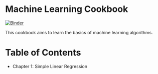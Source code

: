 Machine Learning Cookbook
=========================

[![Binder](https://mybinder.org/badge.svg)](https://mybinder.org/v2/gh/dcupif/ML-cookbook/master)

This cookbook aims to learn the basics of machine learning algorithms.


Table of Contents
=================

* Chapter 1: Simple Linear Regression